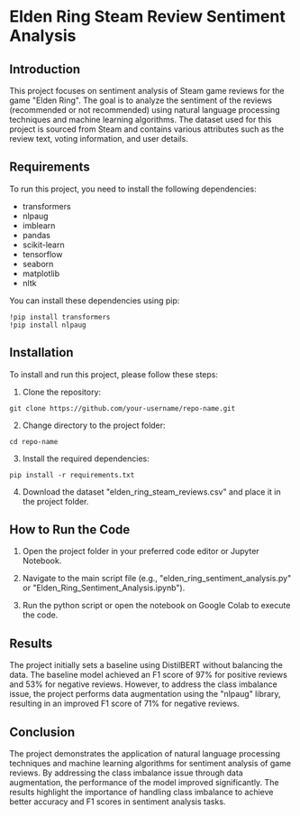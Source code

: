 # Elden Ring Steam Review Sentiment Analysis

## Introduction

This project focuses on sentiment analysis of Steam game reviews for the game "Elden Ring". The goal is to analyze the sentiment of the reviews (recommended or not recommended) using natural language processing techniques and machine learning algorithms. The dataset used for this project is sourced from Steam and contains various attributes such as the review text, voting information, and user details.

## Requirements

To run this project, you need to install the following dependencies:

- transformers
- nlpaug
- imblearn
- pandas
- scikit-learn
- tensorflow
- seaborn
- matplotlib
- nltk

You can install these dependencies using pip:

```
!pip install transformers
!pip install nlpaug
```

## Installation

To install and run this project, please follow these steps:

1. Clone the repository:

```
git clone https://github.com/your-username/repo-name.git
```

2. Change directory to the project folder:

```
cd repo-name
```

3. Install the required dependencies:

```
pip install -r requirements.txt
```

4. Download the dataset "elden_ring_steam_reviews.csv" and place it in the project folder.

## How to Run the Code

1. Open the project folder in your preferred code editor or Jupyter Notebook.

2. Navigate to the main script file (e.g., "elden_ring_sentiment_analysis.py" or "Elden_Ring_Sentiment_Analysis.ipynb").

3. Run the python script or open the notebook on Google Colab to execute the code.

## Results

The project initially sets a baseline using DistilBERT without balancing the data. The baseline model achieved an F1 score of 97% for positive reviews and 53% for negative reviews. However, to address the class imbalance issue, the project performs data augmentation using the "nlpaug" library, resulting in an improved F1 score of 71% for negative reviews.

## Conclusion

The project demonstrates the application of natural language processing techniques and machine learning algorithms for sentiment analysis of game reviews. By addressing the class imbalance issue through data augmentation, the performance of the model improved significantly. The results highlight the importance of handling class imbalance to achieve better accuracy and F1 scores in sentiment analysis tasks.
